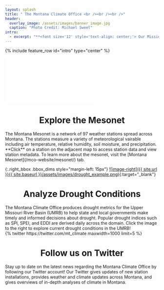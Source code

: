 ```yaml
---
layout: splash
title: " The Montana Climate Office <br /><br /><br />"
header:
  overlay_image: /assets/images/banner_image.jpg
  caption: "Photo Credit: Michael Sweet"
intro: 
  - excerpt: "**<font size='12' style='text-align: center;'> Our Mission</font>** <br /> The Montana Climate Office aims to provide high-quality, timely, relevant, and scientifically based climate information and services to Montanans. As Montana's official climate data stewards, we strive to provide information for specific sectors of interest by either geography or industry, and assist stakeholders in adapting climate products to their needs."
---
```


{% include feature_row id="intro" type="center" %}

<div class="left_bbox bbox_dims"><iframe class="iframe_size" src="assets/maps/mesonet_map.html" frameborder="0px" float="left"></iframe></div>

<h1 style="text-align: center;">Explore the Mesonet</h1>
The Montana Mesonet is a network of 97 weather stations spread across Montana. The stations measure a variety of meteorological vairable including air temperature, relative humidity, soil moisture, and precipitation. **Click** on a station on the adjacent map to access station data and view station metadata. To learn more about the mesonet, visit the [Montana Mesonet](/mco-website/mesonet/) tab.

<!-- This makes a nice horizontal rule between sections. -->
<div class="feature__wrapper"></div>

{:.right_bbox .bbox_dims style="margin-left: 15px"}
[![image-right]({{ site.url }}{{ site.baseurl }}/assets/images/drought_example.png)](https://drought.climate.umt.edu/){:target="_blank"}

<h1 style="text-align: center;">Analyze Drought Conditions</h1>
The Montana Climate Office produces drought metrics for the Upper Missouri River Basin (UMRB) to help state and local governments make timely and informed decisions about drought. Popular drought indices such as SPI, SPEI, and EDDI are derived daily across the domain. Click the image to the right to explore current drought conditions in the UMRB!

<!-- This makes a nice horizontal rule between sections. -->
<div class="feature__wrapper"></div>

<div class='jekyll-twitter-plugin scroll_box left_bbox bbox_dims' align="left">
    {% twitter https://twitter.com/mt_climate maxwidth=1000 limit=5 %}
</div>

<h1 style="text-align: center;">Follow us on Twitter</h1>
Stay up to date on the latest news regarding the Montana Climate Office by following our Twitter account! Our Twitter gives updates of new station installations, provides weather and climate updates across Montana, and gives overviews of in-depth analyses of climate in Montana. 